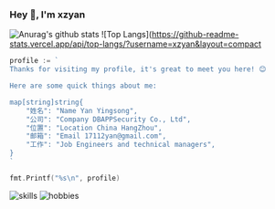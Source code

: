 ### Hey 👋, I'm xzyan

<!--
![header](http://xzyan.github.io/header.png)
-->

![Anurag's github stats](https://github-readme-stats.vercel.app/api?username=xzyan&show_icons=true&theme=gruvbox)
![Top Langs](https://github-readme-stats.vercel.app/api/top-langs/?username=xzyan&layout=compact

```go
profile := `
Thanks for visiting my profile, it's great to meet you here! 😊

Here are some quick things about me:

map[string]string{
    "姓名": "Name Yan Yingsong",
    "公司": "Company DBAPPSecurity Co., Ltd",
    "位置": "Location China HangZhou",
    "邮箱": "Email 17112yan@gmail.com",
    "工作": "Job Engineers and technical managers",
}
`

fmt.Printf("%s\n", profile)
```

![skills](http://xzyan.github.io/skills.svg)
![hobbies](http://xzyan.github.io/hobbies.svg)
